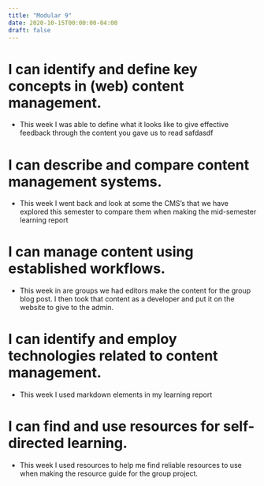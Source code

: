 ```yaml
---
title: "Modular 9"
date: 2020-10-15T00:00:00-04:00
draft: false
--- 
```


I can identify and define key concepts in (web) content management.
====================================================

* This week I was able to define what it looks like to give effective feedback through the content you gave us to read safdasdf

I can describe and compare content management systems.
=============================================

* This week I went back and look at some the CMS’s that we have explored this semester to compare them when making the mid-semester learning report

I can manage content using established workflows.
======================================

* This week in are groups we had editors make the content for the group blog post. I then took that content as a developer and put it on the website to give to the admin.

I can identify and employ technologies related to content management.
======================================================
* This week I used markdown elements in my learning report

I can find and use resources for self-directed learning.
=========================================

* This week I used resources to help me find reliable resources to use when making the resource guide for the group project. 

